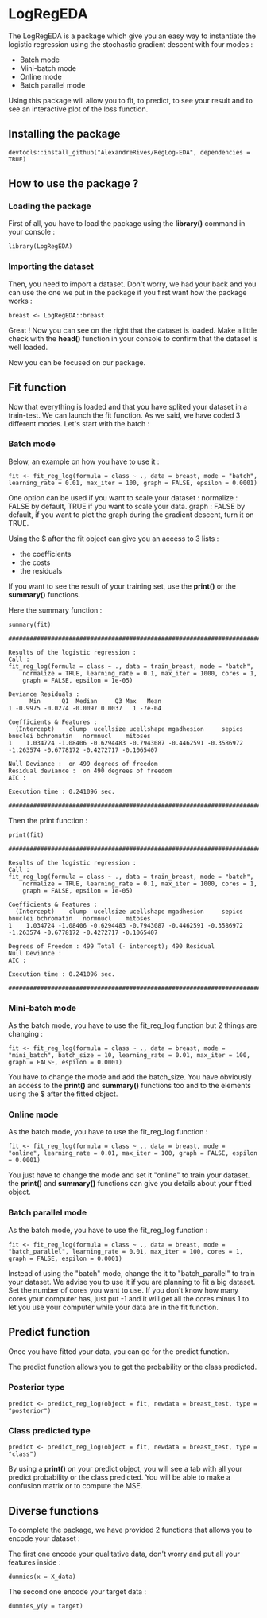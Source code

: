 # LogRegEDA
The LogRegEDA is a package which give you an easy way to instantiate the logistic regression using the stochastic gradient descent
with four modes :

- Batch mode
- Mini-batch mode
- Online mode
- Batch parallel mode

Using this package will allow you to fit, to predict, to see your result and to see an interactive plot of the loss function.

Installing the package
-----------------------

	devtools::install_github("AlexandreRives/RegLog-EDA", dependencies = TRUE)
	
How to use the package ?
------------------------
### Loading the package

First of all, you have to load the package using the **library()** command in your console :

	library(LogRegEDA)
	
### Importing the dataset

Then, you need to import a dataset. Don't worry, we had your back and you can use the one we put in the package if you first want how the package works :

	breast <- LogRegEDA::breast

Great ! Now you can see on the right that the dataset is loaded. Make a little check with the **head()** function in your console to confirm that the dataset is well loaded.

Now you can be focused on our package.

Fit function
------------------------

Now that everything is loaded and that you have splited your dataset in a train-test. We can launch the fit function.
As we said, we have coded 3 different modes. Let's start with the batch :

### Batch mode

Below, an example on how you have to use it :

	fit <- fit_reg_log(formula = class ~ ., data = breast, mode = "batch", learning_rate = 0.01, max_iter = 100, graph = FALSE, epsilon = 0.0001)

One option can be used if you want to scale your dataset :
normalize : FALSE by default, TRUE if you want to scale your data.
graph : FALSE by default, if you want to plot the graph during the gradient descent, turn it on TRUE.

Using the $ after the fit object can give you an access to 3 lists :
 - the coefficients
 - the costs
 - the residuals

If you want to see the result of your training set, use the **print()** or the **summary()** functions.

Here the summary function :

	summary(fit)
	
	############################################################################################################### 

	Results of the logistic regression : 
	Call : 
	fit_reg_log(formula = class ~ ., data = train_breast, mode = "batch", 
	    normalize = TRUE, learning_rate = 0.1, max_iter = 1000, cores = 1, 
	    graph = FALSE, epsilon = 1e-05)

	Deviance Residuals :
	      Min      Q1  Median     Q3 Max   Mean
	1 -0.9975 -0.0274 -0.0097 0.0037   1 -7e-04

	Coefficients & Features : 
	  (Intercept)    clump  ucellsize ucellshape mgadhesion     sepics   bnuclei bchromatin   normnucl    mitoses
	1    1.034724 -1.08406 -0.6294483 -0.7943087 -0.4462591 -0.3586972 -1.263574 -0.6778172 -0.4272717 -0.1065407

	Null Deviance :  on 499 degrees of freedom
	Residual deviance :  on 490 degrees of freedom
	AIC :

	Execution time : 0.241096 sec.

	############################################################################################################### 

Then the print function :

	print(fit)

	############################################################################################################### 

	Results of the logistic regression : 
	Call : 
	fit_reg_log(formula = class ~ ., data = train_breast, mode = "batch", 
	    normalize = TRUE, learning_rate = 0.1, max_iter = 1000, cores = 1, 
	    graph = FALSE, epsilon = 1e-05)

	Coefficients & Features : 
	  (Intercept)    clump  ucellsize ucellshape mgadhesion     sepics   bnuclei bchromatin   normnucl    mitoses
	1    1.034724 -1.08406 -0.6294483 -0.7943087 -0.4462591 -0.3586972 -1.263574 -0.6778172 -0.4272717 -0.1065407

	Degrees of Freedom : 499 Total (- intercept); 490 Residual
	Null Deviance :
	AIC :

	Execution time : 0.241096 sec.

	############################################################################################################### 
	
### Mini-batch mode

As the batch mode, you have to use the fit_reg_log function but 2 things are changing :

	fit <- fit_reg_log(formula = class ~ ., data = breast, mode = "mini_batch", batch_size = 10, learning_rate = 0.01, max_iter = 100, graph = FALSE, espilon = 0.0001)
	
You have to change the mode and add the batch_size.
You have obviously an access to the **print()** and **summary()** functions too and to the elements using the $ after the fitted object.

### Online mode

As the batch mode, you have to use the fit_reg_log function :

	fit <- fit_reg_log(formula = class ~ ., data = breast, mode = "online", learning_rate = 0.01, max_iter = 100, graph = FALSE, espilon = 0.0001)

You just have to change the mode and set it "online" to train your dataset.
the **print()** and **summary()** functions can give you details about your fitted object.

### Batch parallel mode

As the batch mode, you have to use the fit_reg_log function :

	fit <- fit_reg_log(formula = class ~ ., data = breast, mode = "batch_parallel", learning_rate = 0.01, max_iter = 100, cores = 1, graph = FALSE, espilon = 0.0001)

Instead of using the "batch" mode, change the it to "batch_parallel" to train your dataset.
We advise you to use it if you are planning to fit a big dataset.
Set the number of cores you want to use. If you don't know how many cores your computer has, just put -1 and it will get all the cores minus 1 to let you use your computer while your data are in the fit function.

Predict function
------------------------

Once you have fitted your data, you can go for the predict function.

The predict function allows you to get the probability or the class predicted.

### Posterior type

	predict <- predict_reg_log(object = fit, newdata = breast_test, type = "posterior")

### Class predicted type

	predict <- predict_reg_log(object = fit, newdata = breast_test, type = "class")

By using a **print()** on your predict object, you will see a tab with all your predict probability or the class predicted.
You will be able to make a confusion matrix or to compute the MSE.

Diverse functions
------------------------

To complete the package, we have provided 2 functions that allows you to encode your dataset :

The first one encode your qualitative data, don't worry and put all your features inside :

	dummies(x = X_data)

The second one encode your target data :

	dummies_y(y = target)
